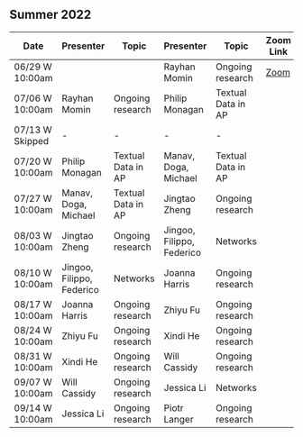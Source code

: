 ## Summer 2022

| Date                      | Presenter                 | Topic                | Presenter                 | Topic                       | Zoom Link |
|---------------------------|---------------------------|----------------------|---------------------------|-----------------------------| ----------|
| 06/29 W 10:00am           |                           |                      | Rayhan Momin              | Ongoing research            | [Zoom](https://uchicago.zoom.us/j/97478047591?pwd=RTk2cmg4c0hkV1pGUXN1Zkx6M1pLZz09)   
| 07/06 W 10:00am           | Rayhan Momin              | Ongoing research     | Philip Monagan            | Textual Data in AP          |
| 07/13 W Skipped           |  -                        |    -                 |     -                     |        -                    |
| 07/20 W 10:00am           | Philip Monagan            | Textual Data in AP   | Manav, Doga, Michael      | Textual Data in AP          |
| 07/27 W 10:00am           | Manav, Doga, Michael      | Textual Data in AP   | Jingtao Zheng             | Ongoing research            |
| 08/03 W 10:00am           | Jingtao Zheng             | Ongoing research     | Jingoo, Filippo, Federico | Networks                    |
| 08/10 W 10:00am           | Jingoo, Filippo, Federico | Networks             | Joanna Harris             | Ongoing research            |
| 08/17 W 10:00am           | Joanna Harris             | Ongoing research     | Zhiyu Fu                  | Ongoing research            |
| 08/24 W 10:00am           | Zhiyu Fu                  | Ongoing research     | Xindi He                  | Ongoing research            |
| 08/31 W 10:00am           | Xindi He                  | Ongoing research     | Will Cassidy              | Ongoing research            |
| 09/07 W 10:00am           | Will Cassidy              | Ongoing research     | Jessica Li                | Networks                    |
| 09/14 W 10:00am           | Jessica Li                | Ongoing research     | Piotr Langer              | Ongoing research            |
